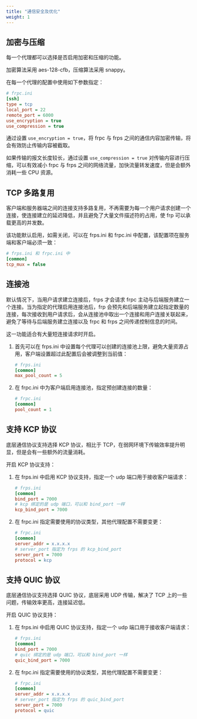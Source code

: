 ```yaml
---
title: "通信安全及优化"
weight: 1
---
```


## 加密与压缩

每一个代理都可以选择是否启用加密和压缩的功能。

加密算法采用 aes-128-cfb，压缩算法采用 snappy。

在每一个代理的配置中使用如下参数指定：

```ini
# frpc.ini
[ssh]
type = tcp
local_port = 22
remote_port = 6000
use_encryption = true
use_compression = true
```

通过设置 `use_encryption = true`，将 frpc 与 frps 之间的通信内容加密传输，将会有效防止传输内容被截取。

如果传输的报文长度较长，通过设置 `use_compression = true` 对传输内容进行压缩，可以有效减小 frpc 与 frps 之间的网络流量，加快流量转发速度，但是会额外消耗一些 CPU 资源。

## TCP 多路复用

客户端和服务器端之间的连接支持多路复用，不再需要为每一个用户请求创建一个连接，使连接建立的延迟降低，并且避免了大量文件描述符的占用，使 frp 可以承载更高的并发数。

该功能默认启用，如需关闭，可以在 frps.ini 和 frpc.ini 中配置，该配置项在服务端和客户端必须一致：

```ini
# frps.ini 和 frpc.ini 中
[common]
tcp_mux = false
```

## 连接池

默认情况下，当用户请求建立连接后，frps 才会请求 frpc 主动与后端服务建立一个连接。当为指定的代理启用连接池后，frp 会预先和后端服务建立起指定数量的连接，每次接收到用户请求后，会从连接池中取出一个连接和用户连接关联起来，避免了等待与后端服务建立连接以及 frpc 和 frps 之间传递控制信息的时间。

这一功能适合有大量短连接请求时开启。

1. 首先可以在 frps.ini 中设置每个代理可以创建的连接池上限，避免大量资源占用，客户端设置超过此配置后会被调整到当前值：

    ```ini
    # frps.ini
    [common]
    max_pool_count = 5
    ```

2. 在 frpc.ini 中为客户端启用连接池，指定预创建连接的数量：

    ```ini
    # frpc.ini
    [common]
    pool_count = 1
    ```

## 支持 KCP 协议

底层通信协议支持选择 KCP 协议，相比于 TCP，在弱网环境下传输效率提升明显，但是会有一些额外的流量消耗。

开启 KCP 协议支持：

1. 在 frps.ini 中启用 KCP 协议支持，指定一个 udp 端口用于接收客户端请求：

    ```ini
    # frps.ini
    [common]
    bind_port = 7000
    # kcp 绑定的是 udp 端口，可以和 bind_port 一样
    kcp_bind_port = 7000
    ```

2. 在 frpc.ini 指定需要使用的协议类型，其他代理配置不需要变更：

    ```ini
    # frpc.ini
    [common]
    server_addr = x.x.x.x
    # server_port 指定为 frps 的 kcp_bind_port
    server_port = 7000
    protocol = kcp
    ```

## 支持 QUIC 协议

底层通信协议支持选择 QUIC 协议，底层采用 UDP 传输，解决了 TCP 上的一些问题，传输效率更高，连接延迟低。

开启 QUIC 协议支持：

1. 在 frps.ini 中启用 QUIC 协议支持，指定一个 udp 端口用于接收客户端请求：

    ```ini
    # frps.ini
    [common]
    bind_port = 7000
    # quic 绑定的是 udp 端口，可以和 bind_port 一样
    quic_bind_port = 7000
    ```

2. 在 frpc.ini 指定需要使用的协议类型，其他代理配置不需要变更：

    ```ini
    # frpc.ini
    [common]
    server_addr = x.x.x.x
    # server_port 指定为 frps 的 quic_bind_port
    server_port = 7000
    protocol = quic
    ```
